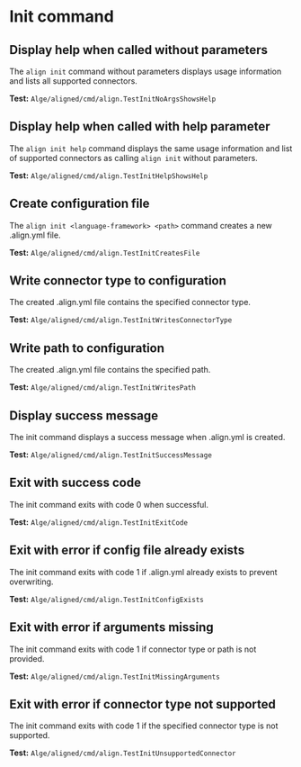 # Init command

## Display help when called without parameters

The `align init` command without parameters displays usage information and lists all supported connectors.

**Test:** `Alge/aligned/cmd/align.TestInitNoArgsShowsHelp`

## Display help when called with help parameter

The `align init help` command displays the same usage information and list of supported connectors as calling `align init` without parameters.

**Test:** `Alge/aligned/cmd/align.TestInitHelpShowsHelp`

## Create configuration file

The `align init <language-framework> <path>` command creates a new .align.yml file.

**Test:** `Alge/aligned/cmd/align.TestInitCreatesFile`

## Write connector type to configuration

The created .align.yml file contains the specified connector type.

**Test:** `Alge/aligned/cmd/align.TestInitWritesConnectorType`

## Write path to configuration

The created .align.yml file contains the specified path.

**Test:** `Alge/aligned/cmd/align.TestInitWritesPath`

## Display success message

The init command displays a success message when .align.yml is created.

**Test:** `Alge/aligned/cmd/align.TestInitSuccessMessage`

## Exit with success code

The init command exits with code 0 when successful.

**Test:** `Alge/aligned/cmd/align.TestInitExitCode`

## Exit with error if config file already exists

The init command exits with code 1 if .align.yml already exists to prevent overwriting.

**Test:** `Alge/aligned/cmd/align.TestInitConfigExists`

## Exit with error if arguments missing

The init command exits with code 1 if connector type or path is not provided.

**Test:** `Alge/aligned/cmd/align.TestInitMissingArguments`

## Exit with error if connector type not supported

The init command exits with code 1 if the specified connector type is not supported.

**Test:** `Alge/aligned/cmd/align.TestInitUnsupportedConnector`
